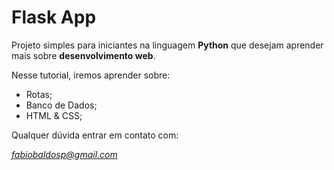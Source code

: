 # Flask App

Projeto simples para iniciantes na linguagem **Python** que desejam aprender mais sobre **desenvolvimento web**.

Nesse tutorial, iremos aprender sobre:

- Rotas;
- Banco de Dados;
- HTML & CSS;

Qualquer dúvida entrar em contato com:

*fabiobaldosp@gmail.com*

